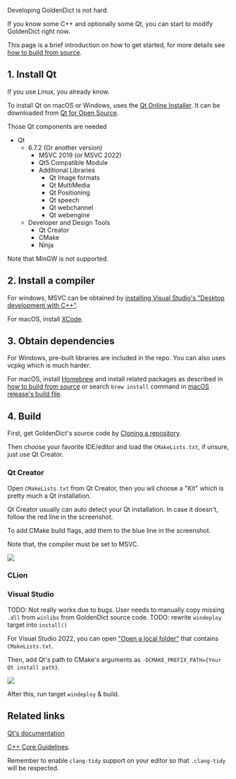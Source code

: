 Developing GoldenDict is not hard.

If you know some C++ and optionally some Qt, you can start to modify GoldenDict right now.

This page is a brief introduction on how to get started, for more details see [how to build from source](howto/build_from_source.md).

## 1. Install Qt

If you use Linux, you already know.

To install Qt on macOS or Windows, uses the [Qt Online Installer](https://doc.qt.io/qt-6/get-and-install-qt.html). It can be downloaded from [Qt for Open Source](https://www.qt.io/download-open-source).

Those Qt components are needed

+ Qt
  + 6.7.2 (Or another version)
    + MSVC 2019 (or MSVC 2022)
    + Qt5 Compatible Module
    + Additional Libraries
      + Qt Image formats
      + Qt MultiMedia
      + Qt Positioning
      + Qt speech
      + Qt webchannel
      + Qt webengine
  + Developer and Design Tools
    + Qt Creator
    + CMake
    + Ninja

Note that MinGW is not supported.

## 2. Install a compiler

For windows, MSVC can be obtained by [installing Visual Studio's "Desktop development with C++"](https://learn.microsoft.com/cpp/build/vscpp-step-0-installation).

For macOS, install [XCode](https://developer.apple.com/xcode/).

## 3. Obtain dependencies

For Windows, pre-built libraries are included in the repo. You can also uses vcpkg which is much harder.

For macOS, install [Homebrew](https://brew.sh/) and install related packages as described in [how to build from source](howto/build_from_source.md) or search `brew install` command in [macOS release's build file](https://github.com/xiaoyifang/goldendict-ng/blob/staged/.github/workflows/release-macos-homebrew.yml).

## 4. Build

First, get GoldenDict's source code by [Cloning a repository](https://docs.github.com/repositories/creating-and-managing-repositories/cloning-a-repository).

Then choose your favorite IDE/editor and load the `CMakeLists.txt`, if unsure, just use Qt Creator.

### Qt Creator

Open `CMakeLists.txt` from Qt Creator, then you wil choose a "Kit" which is pretty much a Qt installation.

Qt Creator usually can auto detect your Qt installation. In case it doesn't, follow the red line in the screenshot.

To add CMake build flags, add them to the blue line in the screenshot.

Note that, the compiler must be set to MSVC.

![](https://github.com/xiaoyifang/goldendict-ng/assets/20123683/4678cda2-315c-4b0f-b64a-4042003fd859)

### CLion


### Visual Studio

TODO: Not really works due to bugs. User needs to manually copy missing `.dll` from `winlibs` from GoldenDict source code.
TODO: rewrite `windeploy` target into `install()`

For Visual Studio 2022, you can open ["Open a local folder"](https://learn.microsoft.com/cpp/build/cmake-projects-in-visual-studio) that contains `CMakeLists.txt`.

Then, add Qt's path to CMake's arguments as `-DCMAKE_PREFIX_PATH={Your Qt install path}`.

![](https://github.com/xiaoyifang/goldendict-ng/assets/20123683/c3cd00c9-3e07-4216-a96d-b5b3b371205d)

After this, run target `windeploy` & build. 

## Related links

[Qt's documentation](https://doc.qt.io/)

[C++ Core Guidelines](https://isocpp.github.io/CppCoreGuidelines/CppCoreGuidelines).

Remember to enable `clang-tidy` support on your editor so that `.clang-tidy` will be respected.
